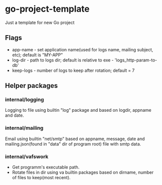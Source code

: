 # go-project-template
Just a template for new Go project

<h2>Flags</h2>

* app-name - set application name(used for logs name, mailing subject, etc); default is "MY-APP"
* log-dir - path to logs dir; default is relative to exe - 'logs_http-param-to-db'
* keep-logs - number of logs to keep after rotation; default = 7

<h2>Helper packages</h2>

<h3>internal/logging</h3>

Logging to file using builtin "log" package and based on logdir, appname and date.

<h3>internal/mailing</h3>

Email using builtin "net/smtp" based on appname, message, date and mailing.json(found in "data" dir of program root) file with smtp data.

<h3>internal/vafswork</h3>

* Get programm's executable path.
* Rotate files in dir using va builtin packages based on dirname, number of files to keep(most recent).
